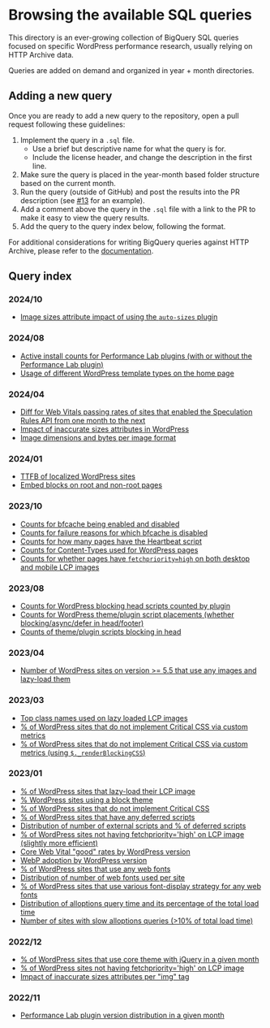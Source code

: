 # Browsing the available SQL queries

This directory is an ever-growing collection of BigQuery SQL queries focused on specific WordPress performance research, usually relying on HTTP Archive data.

Queries are added on demand and organized in year + month directories.

## Adding a new query

Once you are ready to add a new query to the repository, open a pull request following these guidelines:

1. Implement the query in a `.sql` file.
    * Use a brief but descriptive name for what the query is for.
    * Include the license header, and change the description in the first line.
2. Make sure the query is placed in the year-month based folder structure based on the current month.
3. Run the query (outside of GitHub) and post the results into the PR description (see [#13](https://github.com/GoogleChromeLabs/wpp-research/pull/13) for an example).
4. Add a comment above the query in the `.sql` file with a link to the PR to make it easy to view the query results.
5. Add the query to the query index below, following the format.

For additional considerations for writing BigQuery queries against HTTP Archive, please refer to the [documentation](./docs/README.md).

## Query index

### 2024/10

* [Image sizes attribute impact of using the `auto-sizes` plugin](./2024/10/auto-sizes-impact-before-after.sql)

### 2024/08

* [Active install counts for Performance Lab plugins (with or without the Performance Lab plugin)](./2024/08/performance-lab-plugins-adoption.sql)
* [Usage of different WordPress template types on the home page](./2024/08/home-page-template-types-popularity.sql)

### 2024/04

* [Diff for Web Vitals passing rates of sites that enabled the Speculation Rules API from one month to the next](./2024/04/web-vitals-diff-for-sites-enabling-speculation-rules.sql)
* [Impact of inaccurate sizes attributes in WordPress](./2024/04/inaccurate-sizes-attribute-impact.sql)
* [Image dimensions and bytes per image format](./2024/04/image-formats.sql)

### 2024/01

* [TTFB of localized WordPress sites](./2024/01/ttfb-localized-sites.sql)
* [Embed blocks on root and non-root pages](./2024/01/embed-blocks-on-root-and-non-root-pages.sql)

### 2023/10

* [Counts for bfcache being enabled and disabled](./2023/10/bfcache-score-counts.sql)
* [Counts for failure reasons for which bfcache is disabled](./2023/10/bfcache-failure-reasons.sql)
* [Counts for how many pages have the Heartbeat script](./2023/10/heartbeat-script-presence.sql)
* [Counts for Content-Types used for WordPress pages](./2023/10/page-content-types.sql)
* [Counts for whether pages have `fetchpriority=high` on both desktop and mobile LCP images](./2023/10/cross-device-matching-lcp-image.sql)

### 2023/08

* [Counts for WordPress blocking head scripts counted by plugin](./2023/08/blocking-in-head-scripts-by-plugin.sql)
* [Counts for WordPress theme/plugin script placements (whether blocking/async/defer in head/footer)](./2023/08/theme-plugin-script-placements.sql)
* [Counts of theme/plugin scripts blocking in head](./2023/08/blocking-in-head-scripts-from-themes-and-plugins.sql)

### 2023/04

* [Number of WordPress sites on version >= 5.5 that use any images and lazy-load them](./2023/04/image-lazy-loading-usage.sql)

### 2023/03

* [Top class names used on lazy loaded LCP images](./2023/03/top-lazy-lcp-class-names.sql)
* [% of WordPress sites that do not implement Critical CSS via custom metrics](./2023/03/critical-css-opportunity-custom-metrics.sql)
* [% of WordPress sites that do not implement Critical CSS via custom metrics (using `$._renderBlockingCSS`)](./2023/03/critical-css-opportunity-custom-metrics-alternative.sql)

### 2023/01

* [% of WordPress sites that lazy-load their LCP image](./2023/01/lazyloaded-lcp-opportunity.sql)
* [% WordPress sites using a block theme](./2023/01/block-theme-usage.sql)
* [% of WordPress sites that do not implement Critical CSS](./2023/01/critical-css-opportunity.sql)
* [% of WordPress sites that have any deferred scripts](./2023/01/sites-with-deferred-scripts.sql)
* [Distribution of number of external scripts and % of deferred scripts](./2023/01/external-deferred-scripts-distribution.sql)
* [% of WordPress sites not having fetchpriority='high' on LCP image (slightly more efficient)](./2023/01/lcp-image-without-fetchpriority-high-opportunity-more-efficient.sql)
* [Core Web Vital "good" rates by WordPress version](./2023/01/cwvs-by-wordpress-version.sql)
* [WebP adoption by WordPress version](./2023/01/webp-adoption-by-wordpress-version.sql)
* [% of WordPress sites that use any web fonts](./2023/01/web-fonts-usage.sql)
* [Distribution of number of web fonts used per site](./2023/01/web-fonts-count-distribution.sql)
* [% of WordPress sites that use various font-display strategy for any web fonts](./2023/01/font-display-strategy-usage.sql)
* [Distribution of alloptions query time and its percentage of the total load time](./2023/01/alloptions-query-time-distribution.sql)
* [Number of sites with slow alloptions queries (>10% of total load time)](./2023/01/sites-with-slow-alloptions-queries.sql)

### 2022/12

* [% of WordPress sites that use core theme with jQuery in a given month](./2022/12/usage-of-core-themes-with-jquery.sql)
* [% of WordPress sites not having fetchpriority='high' on LCP image](./2022/12/lcp-image-without-fetchpriority-high-opportunity.sql)
* [Impact of inaccurate sizes attributes per "img" tag](./2022/12/inaccurate-sizes-attribute-impact.sql)

### 2022/11

* [Performance Lab plugin version distribution in a given month](./2022/11/performance-lab-version-distribution.sql)
